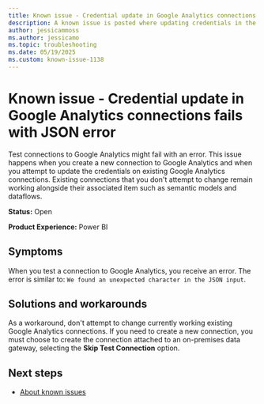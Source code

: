 ```yaml
---
title: Known issue - Credential update in Google Analytics connections fails with JSON error
description: A known issue is posted where updating credentials in the Google Analytics connections fails with JSON error.
author: jessicammoss
ms.author: jessicamo
ms.topic: troubleshooting  
ms.date: 05/19/2025
ms.custom: known-issue-1138
---
```


# Known issue - Credential update in Google Analytics connections fails with JSON error

Test connections to Google Analytics might fail with an error. This issue happens when you create a new connection to Google Analytics and when you attempt to update the credentials on existing Google Analytics connections. Existing connections that you don't attempt to change remain working alongside their associated item such as semantic models and dataflows.

**Status:** Open

**Product Experience:** Power BI

## Symptoms

When you test a connection to Google Analytics, you receive an error. The error is similar to: `We found an unexpected character in the JSON input`.

## Solutions and workarounds

As a workaround, don't attempt to change currently working existing Google Analytics connections. If you need to create a new connection, you must choose to create the connection attached to an on-premises data gateway, selecting the **Skip Test Connection** option.

## Next steps

- [About known issues](https://support.fabric.microsoft.com/known-issues)
